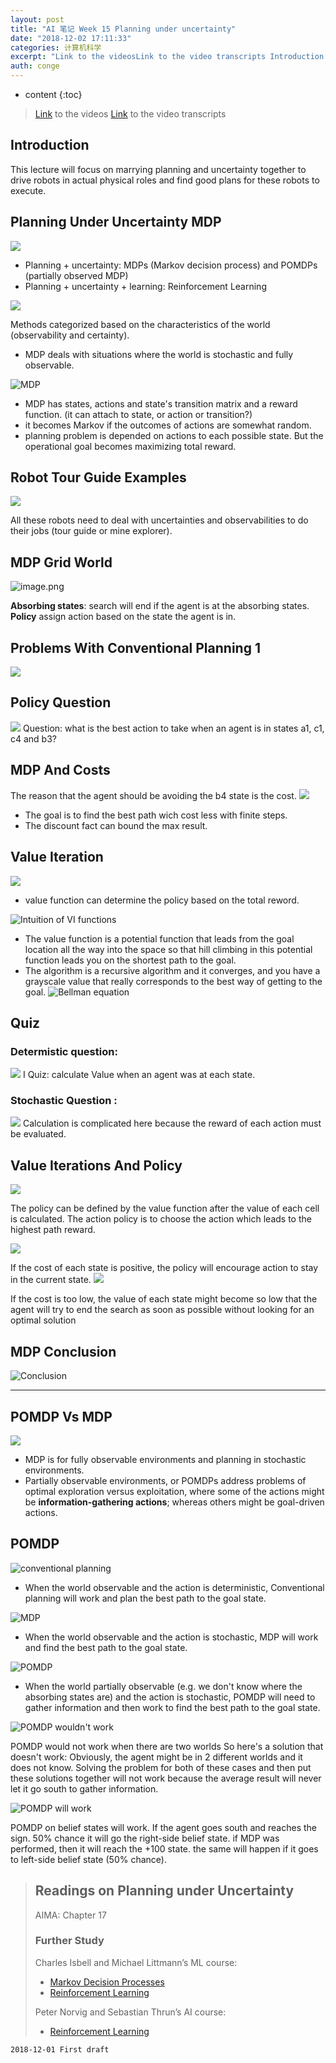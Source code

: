 ```yaml
---
layout: post
title: "AI 笔记 Week 15 Planning under uncertainty"
date: "2018-12-02 17:11:33"
categories: 计算机科学
excerpt: "Link to the videosLink to the video transcripts Introduction This lectur..."
auth: conge
---
```

* content
{:toc}

> [Link](https://classroom.udacity.com/courses/ud954/lessons/6889127738/concepts/69398612260923) to the videos
> [Link](https://github.com/conge/OMSCS6601_Transcripts/blob/master/lesson10.md) to the video transcripts

## Introduction
This lecture will focus on marrying planning and uncertainty together to drive robots in actual physical roles and find good plans for these robots to execute.

## Planning Under Uncertainty MDP
![](/assets/images/计算机科学/118382-0327f22f4faeb2ac.png)

* Planning + uncertainty: MDPs (Markov decision process) and POMDPs (partially observed MDP)
* Planning +  uncertainty + learning: Reinforcement Learning

![](/assets/images/计算机科学/118382-1ed1347466b8b3e1.png)

Methods categorized based on the characteristics of the world (observability and certainty).
* MDP deals with situations where the world is stochastic and fully observable.

![MDP](/assets/images/计算机科学/118382-a56bf08d752c38c8.png)

* MDP has states, actions and state's transition matrix and a reward function. (it can attach to state, or action or transition?)
* it becomes Markov if the outcomes of actions are somewhat random.
* planning problem is depended on actions to each possible state. But the operational goal becomes maximizing total reward.

## Robot Tour Guide Examples
![](/assets/images/计算机科学/118382-b2cc9d1b575ea4ec.png)

All these robots need to deal with uncertainties and observabilities to do their jobs (tour guide or mine explorer).

## MDP Grid World
![image.png](/assets/images/计算机科学/118382-9b2dbfeef01f4fd2.png)

__Absorbing states__: search will end if the agent is at the absorbing states.
__Policy__ assign action based on the state the agent is in.

## Problems With Conventional Planning 1
![](/assets/images/计算机科学/118382-5e87dc252488f50a.png)

## Policy Question 
![](/assets/images/计算机科学/118382-f8741ae743a580ef.png)
Question: what is the best action to take when an agent is in states a1, c1, c4 and b3?

## MDP And Costs

The reason that the agent should be avoiding the b4 state is the cost.
![](/assets/images/计算机科学/118382-3597f117909d764e.png)

* The goal is to find the best path wich cost less with finite steps.
* The discount fact can bound the max result.

## Value Iteration 

![](/assets/images/计算机科学/118382-a75fc02831914964.png)

* value function can determine the policy based on the total reword.

![Intuition of VI functions](/assets/images/计算机科学/118382-16b011014945ccdd.png)


* The value function is a potential function that leads from the goal location all the way into the space so that hill climbing in this potential function leads you on the shortest path to the goal. 
* The algorithm is a recursive algorithm and it converges, and you have a grayscale value that really corresponds to the best way of getting to the goal. 
![Bellman equation](/assets/images/计算机科学/118382-31673e55db2b25ec.png)

## Quiz
### Determistic question:
![](/assets/images/计算机科学/118382-add4356c9bc81b7a.png)
I Quiz: calculate Value when an agent was at each state.

### Stochastic Question :
![](/assets/images/计算机科学/118382-8701cbb732608bd8.png)
Calculation is complicated here because the reward of each action must be evaluated.

## Value Iterations And Policy

![](/assets/images/计算机科学/118382-b51744dcfed36099.png)

The policy can be defined by the value function after the value of each cell is calculated. The action policy is to choose the action which leads to the highest path reward. 

![](/assets/images/计算机科学/118382-ef64d7e3cd16bbe0.png)

If the cost of each state is positive, the policy will encourage action to stay in the current state.
![](/assets/images/计算机科学/118382-0c441011b4ec2cde.png)

If the cost is too low, the value of each state might become so low that the agent will try to end the search as soon as possible without looking for an optimal solution

## MDP Conclusion

![Conclusion](/assets/images/计算机科学/118382-e6e0843725292462.png)

-----

## POMDP Vs MDP

![](/assets/images/计算机科学/118382-1400007f7aa70143.png)

* MDP is for fully observable environments and planning in stochastic environments.
* Partially observable environments, or POMDPs address problems of optimal exploration versus exploitation, where some of the actions might be __information-gathering actions__; whereas others might be goal-driven actions. 

## POMDP

![conventional planning](/assets/images/计算机科学/118382-6f60d72514190217.png)
* When the world observable and the action is deterministic, Conventional planning will work and plan the best path to the goal state.

![MDP](/assets/images/计算机科学/118382-e9e8911e2818cf76.png)
* When the world observable and the action is stochastic, MDP will work and find the best path to the goal state.

![POMDP](/assets/images/计算机科学/118382-2f904876d2da5a09.png)
* When the world partially observable (e.g. we don't know where the absorbing states are) and the action is stochastic, POMDP will need to gather information and then work to find the best path to the goal state.

![POMDP wouldn't work](/assets/images/计算机科学/118382-bcac7d03d18a3c1b.png)

POMDP would not work when there are two worlds
So here's a solution that doesn't work: Obviously, the agent might be in 2 different worlds and it does not know. Solving the problem for both of these cases and then put these solutions together will not work because the average result will never let it go south to gather information.

![POMDP will work](/assets/images/计算机科学/118382-71b9f9f58b6c1b3e.png)

POMDP on belief states will work. If the agent goes south and reaches the sign. 50% chance it will go the right-side belief state. if MDP was performed, then it will reach the +100 state. the same will happen if it goes to left-side belief state (50% chance).


> ## Readings on Planning under Uncertainty
> 
> AIMA: Chapter 17
>  
> ### Further Study
> 
> Charles Isbell and Michael Littmann’s ML course:
> 
> *   [Markov Decision Processes](https://classroom.udacity.com/courses/ud262/lessons/684808907/concepts/last-viewed)
> *   [Reinforcement Learning](https://classroom.udacity.com/courses/ud262/lessons/643978935/concepts/last-viewed)
> 
>  Peter Norvig and Sebastian Thrun’s AI course:
> 
> *   [Reinforcement Learning](https://classroom.udacity.com/courses/cs271/lessons/48724471/concepts/last-viewed)

```
2018-12-01 First draft
```
